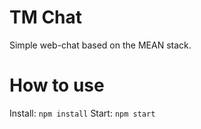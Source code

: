 # TM Chat

Simple web-chat based on the MEAN stack.

# How to use

Install: `npm install`
Start: `npm start`
